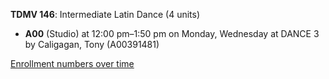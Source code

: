 **TDMV 146**: Intermediate Latin Dance (4 units)

- **A00** (Studio) at 12:00 pm–1:50 pm on Monday, Wednesday at DANCE 3 by Caligagan, Tony (A00391481)

[Enrollment numbers over time](./TDMV146.tsv)
